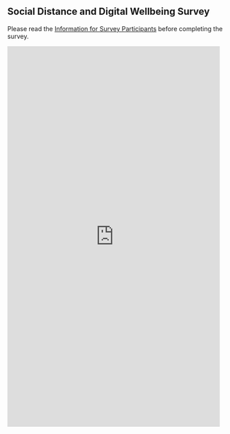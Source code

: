 ## Social Distance and Digital Wellbeing Survey

Please read the <a href="https://jacographer.github.io/survey-cover-letter/" target="_blank">Information for Survey Participants</a> before completing the survey.

<iframe src="https://docs.google.com/forms/d/e/1FAIpQLScHprI81IxtXUK3o8NYhYj7nhxhWHJhdBFGhz9K4AW8SwK-RQ/viewform?embedded=true" width="480" height="860" frameborder="0" marginheight="0" marginwidth="0">Loading…</iframe>

